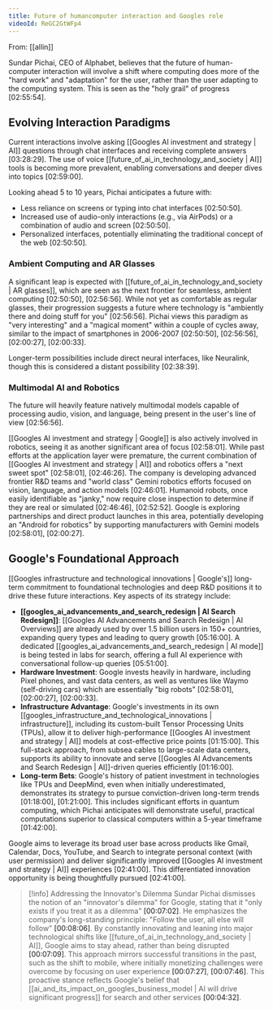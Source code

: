 ```yaml
---
title: Future of humancomputer interaction and Googles role
videoId: ReGC2GtWFp4
---
```


From: [[allin]] <br/> 

Sundar Pichai, CEO of Alphabet, believes that the future of human-computer interaction will involve a shift where computing does more of the "hard work" and "adaptation" for the user, rather than the user adapting to the computing system. This is seen as the "holy grail" of progress <a class="yt-timestamp" data-t="02:55:54">[02:55:54]</a>.

## Evolving Interaction Paradigms
Current interactions involve asking [[Googles AI investment and strategy | AI]] questions through chat interfaces and receiving complete answers <a class="yt-timestamp" data-t="03:28:29">[03:28:29]</a>. The use of voice [[future_of_ai_in_technology_and_society | AI]] tools is becoming more prevalent, enabling conversations and deeper dives into topics <a class="yt-timestamp" data-t="02:59:00">[02:59:00]</a>.

Looking ahead 5 to 10 years, Pichai anticipates a future with:
*   Less reliance on screens or typing into chat interfaces <a class="yt-timestamp" data-t="02:50:50">[02:50:50]</a>.
*   Increased use of audio-only interactions (e.g., via AirPods) or a combination of audio and screen <a class="yt-timestamp" data-t="02:50:50">[02:50:50]</a>.
*   Personalized interfaces, potentially eliminating the traditional concept of the web <a class="yt-timestamp" data-t="02:50:50">[02:50:50]</a>.

### Ambient Computing and AR Glasses
A significant leap is expected with [[future_of_ai_in_technology_and_society | AR glasses]], which are seen as the next frontier for seamless, ambient computing <a class="yt-timestamp" data-t="02:50:50">[02:50:50]</a>, <a class="yt-timestamp" data-t="02:56:56">[02:56:56]</a>. While not yet as comfortable as regular glasses, their progression suggests a future where technology is "ambiently there and doing stuff for you" <a class="yt-timestamp" data-t="02:56:56">[02:56:56]</a>. Pichai views this paradigm as "very interesting" and a "magical moment" within a couple of cycles away, similar to the impact of smartphones in 2006-2007 <a class="yt-timestamp" data-t="02:50:50">[02:50:50]</a>, <a class="yt-timestamp" data-t="02:56:56">[02:56:56]</a>, <a class="yt-timestamp" data-t="02:00:27">[02:00:27]</a>, <a class="yt-timestamp" data-t="02:00:33">[02:00:33]</a>.

Longer-term possibilities include direct neural interfaces, like Neuralink, though this is considered a distant possibility <a class="yt-timestamp" data-t="02:38:39">[02:38:39]</a>.

### Multimodal AI and Robotics
The future will heavily feature natively multimodal models capable of processing audio, vision, and language, being present in the user's line of view <a class="yt-timestamp" data-t="02:56:56">[02:56:56]</a>.

[[Googles AI investment and strategy | Google]] is also actively involved in robotics, seeing it as another significant area of focus <a class="yt-timestamp" data-t="02:58:01">[02:58:01]</a>. While past efforts at the application layer were premature, the current combination of [[Googles AI investment and strategy | AI]] and robotics offers a "next sweet spot" <a class="yt-timestamp" data-t="02:58:01">[02:58:01]</a>, <a class="yt-timestamp" data-t="02:46:26">[02:46:26]</a>. The company is developing advanced frontier R&D teams and "world class" Gemini robotics efforts focused on vision, language, and action models <a class="yt-timestamp" data-t="02:46:01">[02:46:01]</a>. Humanoid robots, once easily identifiable as "janky," now require close inspection to determine if they are real or simulated <a class="yt-timestamp" data-t="02:46:46">[02:46:46]</a>, <a class="yt-timestamp" data-t="02:52:52">[02:52:52]</a>. Google is exploring partnerships and direct product launches in this area, potentially developing an "Android for robotics" by supporting manufacturers with Gemini models <a class="yt-timestamp" data-t="02:58:01">[02:58:01]</a>, <a class="yt-timestamp" data-t="02:00:27">[02:00:27]</a>.

## Google's Foundational Approach
[[Googles infrastructure and technological innovations | Google's]] long-term commitment to foundational technologies and deep R&D positions it to drive these future interactions. Key aspects of its strategy include:
*   **[[googles_ai_advancements_and_search_redesign | AI Search Redesign]]**: [[Googles AI Advancements and Search Redesign | AI Overviews]] are already used by over 1.5 billion users in 150+ countries, expanding query types and leading to query growth <a class="yt-timestamp" data-t="05:16:00">[05:16:00]</a>. A dedicated [[googles_ai_advancements_and_search_redesign | AI mode]] is being tested in labs for search, offering a full AI experience with conversational follow-up queries <a class="yt-timestamp" data-t="05:51:00">[05:51:00]</a>.
*   **Hardware Investment**: Google invests heavily in hardware, including Pixel phones, and vast data centers, as well as ventures like Waymo (self-driving cars) which are essentially "big robots" <a class="yt-timestamp" data-t="02:58:01">[02:58:01]</a>, <a class="yt-timestamp" data-t="02:00:27">[02:00:27]</a>, <a class="yt-timestamp" data-t="02:00:33">[02:00:33]</a>.
*   **Infrastructure Advantage**: Google's investments in its own [[googles_infrastructure_and_technological_innovations | infrastructure]], including its custom-built Tensor Processing Units (TPUs), allow it to deliver high-performance [[Googles AI investment and strategy | AI]] models at cost-effective price points <a class="yt-timestamp" data-t="01:15:00">[01:15:00]</a>. This full-stack approach, from subsea cables to large-scale data centers, supports its ability to innovate and serve [[Googles AI Advancements and Search Redesign | AI]]-driven queries efficiently <a class="yt-timestamp" data-t="01:16:00">[01:16:00]</a>.
*   **Long-term Bets**: Google's history of patient investment in technologies like TPUs and DeepMind, even when initially underestimated, demonstrates its strategy to pursue conviction-driven long-term trends <a class="yt-timestamp" data-t="01:18:00">[01:18:00]</a>, <a class="yt-timestamp" data-t="01:21:00">[01:21:00]</a>. This includes significant efforts in quantum computing, which Pichai anticipates will demonstrate useful, practical computations superior to classical computers within a 5-year timeframe <a class="yt-timestamp" data-t="01:42:00">[01:42:00]</a>.

Google aims to leverage its broad user base across products like Gmail, Calendar, Docs, YouTube, and Search to integrate personal context (with user permission) and deliver significantly improved [[Googles AI investment and strategy | AI]] experiences <a class="yt-timestamp" data-t="02:41:00">[02:41:00]</a>. This differentiated innovation opportunity is being thoughtfully pursued <a class="yt-timestamp" data-t="02:41:00">[02:41:00]</a>.

> [!info] Addressing the Innovator's Dilemma
> Sundar Pichai dismisses the notion of an "innovator's dilemma" for Google, stating that it "only exists if you treat it as a dilemma" <a class="yt-timestamp" data-t="00:07:02">[00:07:02]</a>. He emphasizes the company's long-standing principle: "Follow the user, all else will follow" <a class="yt-timestamp" data-t="00:08:06">[00:08:06]</a>. By constantly innovating and leaning into major technological shifts like [[future_of_ai_in_technology_and_society | AI]], Google aims to stay ahead, rather than being disrupted <a class="yt-timestamp" data-t="00:07:09">[00:07:09]</a>. This approach mirrors successful transitions in the past, such as the shift to mobile, where initially monetizing challenges were overcome by focusing on user experience <a class="yt-timestamp" data-t="00:07:27">[00:07:27]</a>, <a class="yt-timestamp" data-t="00:07:46">[00:07:46]</a>. This proactive stance reflects Google's belief that [[ai_and_its_impact_on_googles_business_model | AI will drive significant progress]] for search and other services <a class="yt-timestamp" data-t="00:04:32">[00:04:32]</a>.